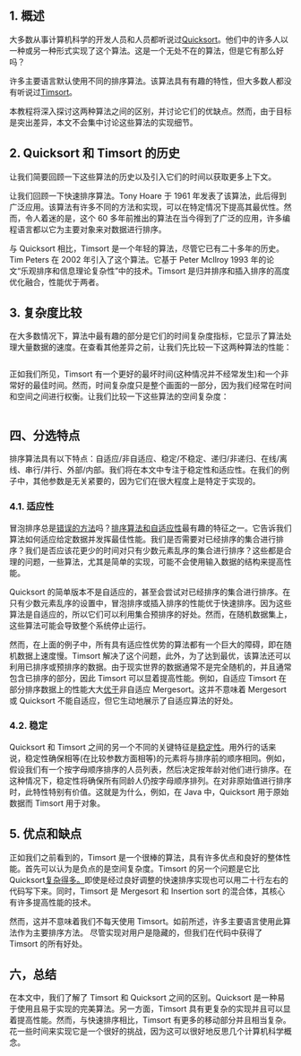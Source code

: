 ## 1. 概述

大多数从事计算机科学的开发人员和人员都听说过[Quicksort](https://www.baeldung.com/cs/algorithm-quicksort)。他们中的许多人以一种或另一种形式实现了这个算法。这是一个无处不在的算法，但是它有那么好吗？

许多主要语言默认使用不同的排序算法。该算法具有有趣的特性，但大多数人都没有听说过[Timsort](https://medium.com/@rscheiwe/the-case-for-timsort-349d5ce1e414)。

本教程将深入探讨这两种算法之间的区别，并讨论它们的优缺点。然而，由于目标是突出差异，本文不会集中讨论这些算法的实现细节。

## 2. Quicksort 和 Timsort 的历史

让我们简要回顾一下这些算法的历史以及引入它们的时间以获取更多上下文。

让我们回顾一下快速排序算法。Tony Hoare 于 1961 年发表了该算法，此后得到广泛应用。该算法有许多不同的方法和实现，可以在特定情况下提高其最优性。然而，令人着迷的是，这个 60 多年前推出的算法在当今得到了广泛的应用，许多编程语言都以它为主要对象来对数据进行排序。

与 Quicksort 相比，Timsort 是一个年轻的算法，尽管它已有二十多年的历史。Tim Peters 在 2002 年引入了这个算法。它基于 Peter McIlroy 1993 年的论文“乐观排序和信息理论复杂性”中的技术。Timsort 是归并排序和插入排序的高度优化融合，性能优于两者。

## 3. 复杂度比较

在大多数情况下，算法中最有趣的部分是它们的时间复杂度指标，它显示了算法处理大量数据的速度。在查看其他差异之前，让我们先比较一下这两种算法的性能：

```

```

正如我们所见，Timsort 有一个更好的最坏时间(这种情况并不经常发生)和一个非常好的最佳时间。然而，时间复杂度只是整个画面的一部分，因为我们经常在时间和空间之间进行权衡。让我们比较一下这些算法的空间复杂度：

```

```

## 四、分选特点

排序算法具有以下特点：自适应/非自适应、稳定/不稳定、递归/非递归、在线/离线、串行/并行、外部/内部。我们将在本文中专注于稳定性和适应性。在我们的例子中，其他参数是无关紧要的，因为它们在很大程度上是特定于实现的。

### 4.1. 适应性

冒泡排序总是[错误的方法](https://youtu.be/k4RRi_ntQc8)吗？[排序算法和自适应性](https://en.wikipedia.org/wiki/Adaptive_sort)最有趣的特征之一。它告诉我们算法如何适应给定数据并发挥最佳性能。我们是否需要对已经排序的集合进行排序？我们是否应该花更少的时间对只有少数元素乱序的集合进行排序？这些都是合理的问题，一些算法，尤其是简单的实现，可能不会使用输入数据的结构来提高性能。

Quicksort 的简单版本不是自适应的，甚至会尝试对已经排序的集合进行排序。在只有少数元素乱序的设置中，冒泡排序或插入排序的性能优于快速排序。因为这些算法是自适应的，所以它们可以利用集合预排序的好处。然而，在随机数据集上，这些算法可能会导致整个系统停止运行。

然而，在上面的例子中，所有具有适应性优势的算法都有一个巨大的障碍，即在随机数据上速度慢。Timsort 解决了这个问题，此外，为了达到最优，该算法还可以利用已排序或预排序的数据。由于现实世界的数据通常不是完全随机的，并且通常包含已排序的部分，因此 Timsort 可以显着提高性能。例如，自适应 Timsort 在部分排序数据上的性能大大[优于](https://youtu.be/ZxLxf5xqqyE)非自适应 Mergesort。这并不意味着 Mergesort 或 Quicksort 不能自适应，但它生动地展示了自适应算法的好处。

### 4.2. 稳定

Quicksort 和 Timsort 之间的另一个不同的关键特征是[稳定性](https://www.baeldung.com/cs/stable-sorting-algorithms)。用外行的话来说，稳定性确保相等(在比较参数方面相等)的元素将与排序前的顺序相同。例如，假设我们有一个按字母顺序排序的人员列表，然后决定按年龄对他们进行排序。在这种情况下，稳定性将确保所有同龄人仍按字母顺序排列。在对非原始值进行排序时，此特性特别有价值。这就是为什么，例如，在 Java 中，Quicksort 用于原始数据而 Timsort 用于对象。

## 5. 优点和缺点

正如我们之前看到的，Timsort 是一个很棒的算法，具有许多优点和良好的整体性能。首先可以认为是负点的是空间复杂度。Timsort 的另一个问题是它比 Quicksort[复杂得多。](https://gist.github.com/rscheiwe/7a756c8ded39bdc0fa02bdcc40b86ec5#file-timsort-py)即使是经过良好调整的快速排序实现也可以用二十行左右的代码写下来。同时，Timsort 是 Mergesort 和 Insertion sort 的混合体，其核心有许多提高性能的技术。

然而，这并不意味着我们不每天使用 Timsort。如前所述，许多主要语言使用此算法作为主要排序方法。 尽管实现对用户是隐藏的，但我们在代码中获得了 Timsort 的所有好处。

## 六，总结

在本文中，我们了解了 Timsort 和 Quicksort 之间的区别。Quicksort 是一种易于使用且易于实现的完美算法。另一方面，Timsort 具有更复杂的实现并且可以显着提高性能。然而，与快速排序相比，Timsort 有更多的移动部分并且相当复杂。花一些时间来实现它是一个很好的挑战，因为这可以很好地反思几个计算机科学概念。